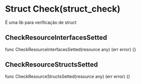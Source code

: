 # Struct Check(struct_check) #
É uma lib para verificação de struct

## CheckResourceInterfacesSetted ##
func CheckResourceInterfacesSetted(resource any) (err error) {}

## CheckResourceStructsSetted ##
func CheckResourceStructsSetted(resource any) (err error) {}

